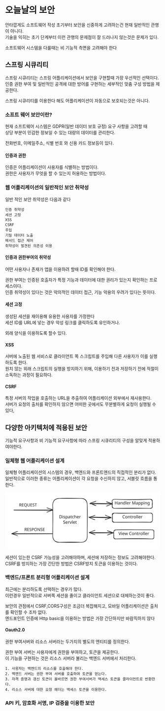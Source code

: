 # 오늘날의 보안

안타깝게도 소프트웨어 작성 초기부터 보안을 신중하게 고려하는건 현재 일반적인 관행이 아니다.\
기술을 익히는 초기 단계부터 이런 관행의 문제점이 잘 드러나지 않는것은 문제가 있다.

소프트웨어 시스템을 다룰때는 비 기능적 측면을 고려해야 한다

## 스프링 시큐리티 <a href="#h_1" id="h_1"></a>

스프링 시큐리티는 스프링 어플리케이션에서 보안을 구현할때 가장 우선적인 선택이다.\
인증 권한 부여 및 일반적인 공격에 대한 방어를 구현하는 세부적인 맞춤 구성 방법을 제공한다.

스프링 시큐리티를 이용한다 해도 어플리케이션이 자동으로 보호되는것은 아니다.

### 소프트 웨어 보안이란?

&#x20;현재 소프트웨어 시스템은 GDPR(일반 데이터 보호 규정) 요구 사항을 고려할 때 \
상당 부분이 민감한 정보일 수 있는 대량의 데이터를 관리한다.

전화번호, 이메일주소, 식별 번호 와 신용 카드 정보등이 있다.

#### 인증과 권한

인증은 어플리케이션이 사용자를 식별하는 방법이다.\
권한은 사용자가 무엇을 할 수 있는지 허용하는 방법이다.

### 웹 어플리케이션의 일반적인 보안 취약성

일반 적인 보안 취약성은 다음과 같다

```
인증 취약성
세션 고정
XSS
CSRF
주입
기밀 데이터 노출
메서드 접근 제어
취약성이 발견된 의존성 이용
```

#### 인증과 권한부여의 취약성

어떤 사용자나 존재가 앱을 이용하려 할때 ID를 확인해야 한다.

권한 부여는 인증된 호출자가 특정 기능과 데이터에 대한 권리가 있는지 확인하는 프로세스이다.\
인증 취약성이 있다는 것은 악의적인 데이터 접근, 기능 악용의 우려가 있다는 뜻이다.

#### 세션 고정

생성된 세션을 재이용해 유용한 사용자를 가정한다\
세션 ID를 URL에 넣는 경우 악성 링크를 클릭하도록 유인하거나.

외래 양식을 이용하도록 할수 있다.

#### XSS

서버에 노출된 웹 서비스로 클라이언트 쪽 스크립트를 주입해 다른 사용자가 이를 실행하도록 한다.\
원치 않는 외래 스크립트의 실행을 방지하기 위해, 이용하기 전과 저장하기 전에 적절이 소독하는 과정이 필요하다.

#### CSRF

특정 서버의 작업을 호출하는 URL을 추출하여 어플리케이션 외부에서 재사용한다.\
서버가 요청의 출처를 확인하지 않으면 어떠한 곳에서도 무분별하게 요청이 실행될 수 있다,

## 다양한 아키텍처에 적용된 보안

기능적 요구사항과 비 기능적 요구사항에 따라 스프링 시큐리티의 구성을 알맞게 적용하여야한다.

### 일체형 웹 어플리케이션 설계

일체형 어플리케이션의 시스템의 경우, 백엔드와 프론트엔드의 직접적인 분리가 없다.\
일반적으로 이러한 종류는 어플리케이션이 각 요청을 수신하지 않고, 서블릿 흐름을 통한다.

<img src="../../../.gitbook/assets/file.excalidraw (39).svg" alt="" class="gitbook-drawing">

세션이 있는한 CSRF 가능성을 고려해야하며, 세션에 저장하는 정보도 고려해야한다.\
CSRF를 방지하는 가장 간단한 방법은 CSRF방지 토큰을 이용하는 것이다.

### 백엔드/프론트 분리형 어플리케이션 설계

최근에는 분리하도록 선택하는 경우가 많다.\
이런경우 일반적으로 서버쪽 세션을 줄이고 클라이언트 세션으로 대체하는것이 좋다.

보안의 관점에서 CSRF,CORS구성은 조금더 복잡해지고, 모바일 어플리케이션은 출처를 확인할 수 조차 없다.\
엔드포인트 인증에 Http basic을 이용하는 방법은 가장 간단하지만 바람직하지 않다

#### Oauth2.0

권한 부여서버와 리소스 서버라는 두가지의 별도의 엔티티를 정의한다.

권한 부여 서버는 사용자에게 권한을 부여하고, 토큰을 제공한다.\
이 기능을 구현하는 것은 리소스 서버라 불리는 백엔드 서버에서 처리한다.

```
1. 사용자는 백엔드의 리소스를 호출해야 한다.
2. 백엔드 서버는 권한 부여 서버를 호출하여 토큰을 얻는다.
3. 자격 증명과 갱신 토큰이 올바르면 권한 부여서버가 액세스 토큰을 클라이언트로 반환한다.
4. 리소스 서버에 대한 요청 헤더는 액세스 토큰을 이용한다.
```

### API 키, 암호화 서명, IP 검증을 이용한 보안


